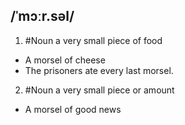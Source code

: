 ## /ˈmɔːr.səl/
1. #Noun 
a very small piece of food

- A morsel of cheese
- The prisoners ate every last morsel.

2. #Noun 
a very small piece or amount

- A morsel of good news